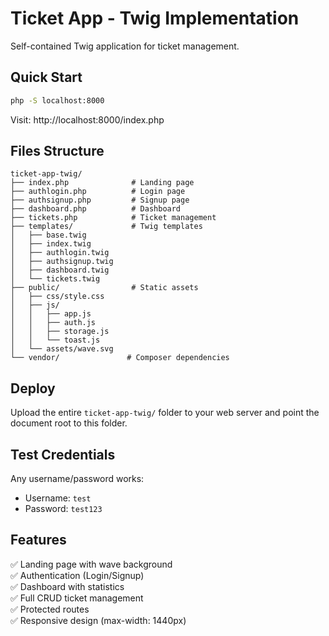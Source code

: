 # Ticket App - Twig Implementation

Self-contained Twig application for ticket management.

## Quick Start

```bash
php -S localhost:8000
```

Visit: http://localhost:8000/index.php

## Files Structure

```
ticket-app-twig/
├── index.php              # Landing page
├── authlogin.php          # Login page
├── authsignup.php         # Signup page
├── dashboard.php          # Dashboard
├── tickets.php            # Ticket management
├── templates/             # Twig templates
│   ├── base.twig
│   ├── index.twig
│   ├── authlogin.twig
│   ├── authsignup.twig
│   ├── dashboard.twig
│   └── tickets.twig
├── public/                # Static assets
│   ├── css/style.css
│   ├── js/
│   │   ├── app.js
│   │   ├── auth.js
│   │   ├── storage.js
│   │   └── toast.js
│   └── assets/wave.svg
└── vendor/               # Composer dependencies
```

## Deploy

Upload the entire `ticket-app-twig/` folder to your web server and point the document root to this folder.

## Test Credentials

Any username/password works:

- Username: `test`
- Password: `test123`

## Features

✅ Landing page with wave background  
✅ Authentication (Login/Signup)  
✅ Dashboard with statistics  
✅ Full CRUD ticket management  
✅ Protected routes  
✅ Responsive design (max-width: 1440px)
